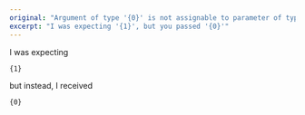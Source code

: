 ```yaml
---
original: "Argument of type '{0}' is not assignable to parameter of type '{1}'."
excerpt: "I was expecting '{1}', but you passed '{0}'"
---
```


I was expecting

```
{1}
```

but instead, I received

```
{0}
```
